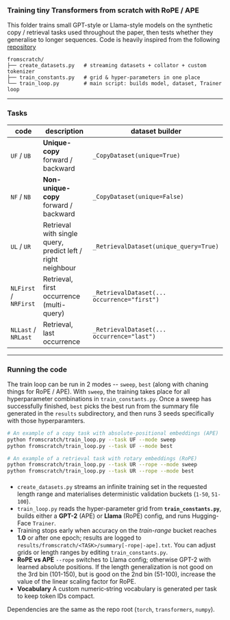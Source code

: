 
### Training tiny Transformers **from scratch** with RoPE / APE

This folder trains small GPT-style or Llama-style models on the synthetic copy / retrieval tasks used throughout the paper, then tests whether they generalise to longer sequences. Code is heavily inspired from the following [repository](https://github.com/lacoco-lab/length_generalization/tree/main)

```
fromscratch/
├── create_datasets.py   # streaming datasets + collator + custom tokenizer
├── train_constants.py   # grid & hyper-parameters in one place
└── train_loop.py        # main script: builds model, dataset, Trainer loop
```

---

### Tasks

| code                  | description                                                 | dataset builder                             |
| --------------------- | ----------------------------------------------------------- | ------------------------------------------- |
| `UF` / `UB`           | **Unique-copy** forward / backward                          | `_CopyDataset(unique=True)`                 |
| `NF` / `NB`           | **Non-unique-copy** forward / backward                      | `_CopyDataset(unique=False)`                |
| `UL` / `UR`           | Retrieval with single query, predict left / right neighbour | `_RetrievalDataset(unique_query=True)`      |
| `NLFirst` / `NRFirst` | Retrieval, first occurrence (multi-query)                   | `_RetrievalDataset(... occurrence="first")` |
| `NLLast`  / `NRLast`  | Retrieval, last occurrence                                  | `_RetrievalDataset(... occurrence="last")`  |

---

### Running the code
The train loop can be run in 2 modes -- `sweep`, `best` (along with chaning things for RoPE / APE). With `sweep`, the training takes place for all hyperparameter combinations in `train_constants.py`. Once a sweep has successfully finished, `best` picks the best run from the summary file generated in the `results` subdirectory, and then runs 3 seeds specifically with those hyperparamters. 

```bash
# An example of a copy task with absolute-positional embeddings (APE)
python fromscratch/train_loop.py --task UF --mode sweep 
python fromscratch/train_loop.py --task UF --mode best
```
```bash
# An example of a retrieval task with rotary embeddings (RoPE)
python fromscratch/train_loop.py --task UR --rope --mode sweep
python fromscratch/train_loop.py --task UR --rope --mode best
```


#### 

* `create_datasets.py` streams an infinite training set in the requested length range and materialises deterministic validation buckets (`1-50`, `51-100`).
* `train_loop.py` reads the hyper-parameter grid from **`train_constants.py`**, builds either a **GPT-2** (APE) or **Llama** (RoPE) config, and runs Hugging-Face `Trainer`.
* Training stops early when accuracy on the *train-range* bucket reaches **1.0** or after one epoch; results are logged to `results/fromscratch/<TASK>/summary[-rope|-ape].txt`. You can adjust grids or length ranges by editing `train_constants.py`.
* **RoPE vs APE**
  `--rope` switches to Llama config; otherwise GPT-2 with learned absolute positions. If the length generalization is not good on the 3rd bin (101-150), but is good on the 2nd bin (51-100), increase the value of the linear scaling factor for RoPE.
* **Vocabulary**
  A custom numeric‐string vocabulary is generated per task to keep token IDs compact.

Dependencies are the same as the repo root (`torch`, `transformers`, `numpy`).
